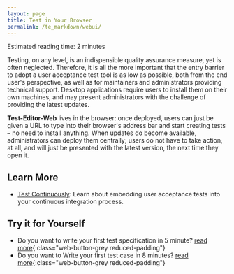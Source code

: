 ```yaml
---
layout: page
title: Test in Your Browser
permalink: /te_markdown/webui/
---
```


Estimated reading time: 2 minutes

Testing, on any level, is an indispensible quality assurance measure, yet is often neglected. Therefore, it is all the more important that the entry barrier to adopt a user acceptance test tool is as low as possible, both from the end user's perspective, as well as for maintainers and administrators providing technical support. Desktop applications require users to install them on their own machines, and may present administrators with the challenge of providing the latest updates.

**Test-Editor-Web** lives in the browser: once deployed, users can just be given a URL to type into their browser's address bar and start creating tests – no need to install anything. When updates do become available, administrators can deploy them centrally; users do not have to take action, at all, and will just be presented with the latest version, the next time they open it.

## Learn More

* [Test Continuously](/te_markdown/ci): Learn about embedding user acceptance tests into your continuous integration process.

## Try it for Yourself

* Do you want to write your first test specification in 5 minute? [read more](/te_markdown/heroes-create-spec){:class="web-button-grey reduced-padding"}
* Do you want to Write your first test case in 8 minutes? [read more](/te_markdown/heroes-create-testcase){:class="web-button-grey reduced-padding"}
